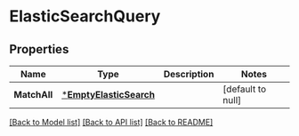 # ElasticSearchQuery

## Properties
Name | Type | Description | Notes
------------ | ------------- | ------------- | -------------
**MatchAll** | [***EmptyElasticSearch**](EmptyElasticSearch.md) |  | [default to null]

[[Back to Model list]](../README.md#documentation-for-models) [[Back to API list]](../README.md#documentation-for-api-endpoints) [[Back to README]](../README.md)


